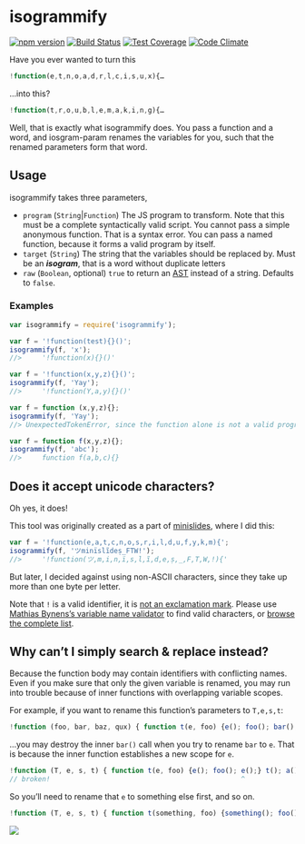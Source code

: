 #  isogrammify
[![npm version](https://img.shields.io/npm/v/isogrammify.svg)](https://www.npmjs.com/package/isogrammify)
[![Build Status](https://img.shields.io/travis/ThomasR/isogrammify.svg)](https://travis-ci.org/ThomasR/isogrammify)
[![Test Coverage](https://img.shields.io/codeclimate/coverage/github/ThomasR/isogrammify.svg)](https://codeclimate.com/github/ThomasR/isogrammify/coverage)
[![Code Climate](https://img.shields.io/codeclimate/github/ThomasR/isogrammify.svg)](https://codeclimate.com/github/ThomasR/isogrammify/code)

Have you ever wanted to turn this

```javascript
!function(e,t,n,o,a,d,r,l,c,i,s,u,x){…
```

…into this?

```javascript
!function(t,r,o,u,b,l,e,m,a,k,i,n,g){…
```

Well, that is exactly what isogrammify does. You pass a function and a word, and iosgram-param renames the variables for you, such that the renamed parameters form that word.

## Usage

isogrammify takes three parameters,
 
* `program` (`String`|`Function`) The JS program to transform.
 Note that this must be a complete syntactically valid script. You cannot pass a simple anonymous function. That is a syntax error. You can pass a named function, because it forms a valid program by itself.
* `target` (`String`) The string that the variables should be replaced by. Must be an _**isogram**_, that is a word without duplicate letters
* `raw` (`Boolean`, optional) `true` to return an [AST](https://en.wikipedia.org/wiki/Abstract_syntax_tree) instead of a string. Defaults to `false`.

### Examples

```javascript
var isogrammify = require('isogrammify');

var f = '!function(test){}()';
isogrammify(f, 'x');
//>     '!function(x){}()'

var f = '!function(x,y,z){}()';
isogrammify(f, 'Yay');
//>     '!function(Y,a,y){}()'

var f = function (x,y,z){};
isogrammify(f, 'Yay');
//> UnexpectedTokenError, since the function alone is not a valid program

var f = function f(x,y,z){};
isogrammify(f, 'abc');
//>     function f(a,b,c){}
```

## Does it accept unicode characters?

Oh yes, it does!

This tool was originally created as a part of [minislides](https://github.com/ThomasR/minislides), where I did this:

```javascript
var f = '!function(e,a,t,c,n,o,s,r,i,l,d,u,f,y,k,m){';
isogrammify(f, 'ツminïslĩdeṣ_FTWǃ');
//>     '!function(ツ,m,i,n,ï,s,l,ĩ,d,e,ṣ,_,F,T,W,ǃ){'
```

But later, I decided against using non-ASCII characters, since they take up more than one byte per letter.

Note that `ǃ` is a valid identifier, it is [not an exclamation mark](https://codepoints.net/U+01C3). Please use [Mathias Bynens’s variable name validator](https://mothereff.in/js-variables#%C7%83%E3%83%84%E1%80%91%C3%9F%E2%84%87%CF%84%E2%84%8F%E0%B8%81%E0%B9%87%E0%B9%87%E0%B9%87%E0%B9%87%E0%B9%87x%E2%83%97%C2%BA%E1%90%A9%E1%90%A8%E1%90%9F%E1%91%89%E1%90%A6%E1%90%B8%E1%90%B3%E3%85%A1%E3%85%A3%E1%83%9A_%E0%B2%A0%E7%9B%8A%E0%B2%A0_%E1%83%9A) to find valid characters, or [browse the complete list](https://codepoints.net/search?IDS=1).

## Why can’t I simply search & replace instead?

Because the function body may contain identifiers with conflicting names. Even if you make sure that only the given variable is renamed, you may run into trouble because of inner functions with overlapping variable scopes.

For example, if you want to rename this function’s parameters to `T,e,s,t`:

```javascript
!function (foo, bar, baz, qux) { function t(e, foo) {e(); foo(); bar();} t(); a();}()
```
…you may destroy the inner `bar()` call when you try to rename `bar` to `e`. That is because the inner function establishes a new scope for `e`.

```javascript
!function (T, e, s, t) { function t(e, foo) {e(); foo(); e();} t(); a();}()
// broken!                                               ^
```

So you’ll need to rename that `e` to something else first, and so on.

```javascript
!function (T, e, s, t) { function t(something, foo) {something(); foo(); e();} t(); a();}()
```

[![](https://img.shields.io/github/license/ThomasR/isogrammify.svg)](LICENSE)
